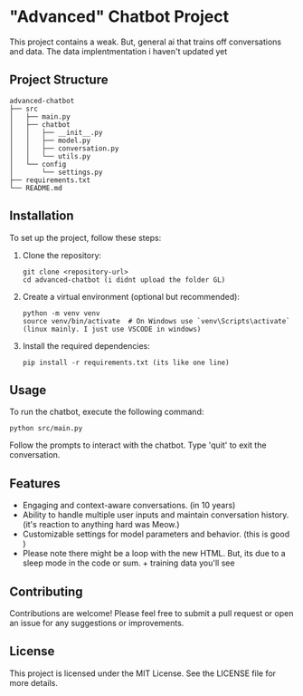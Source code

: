 # "Advanced" Chatbot Project

This project contains a weak. But, general ai that trains off conversations and data. The data implentmentation i haven't updated yet 

## Project Structure

```
advanced-chatbot
├── src
│   ├── main.py
│   ├── chatbot
│   │   ├── __init__.py
│   │   ├── model.py
│   │   ├── conversation.py
│   │   └── utils.py
│   └── config
│       └── settings.py
├── requirements.txt
└── README.md
```

## Installation

To set up the project, follow these steps:

1. Clone the repository:
   ```
   git clone <repository-url>
   cd advanced-chatbot (i didnt upload the folder GL)
   ```

2. Create a virtual environment (optional but recommended):
   ```
   python -m venv venv
   source venv/bin/activate  # On Windows use `venv\Scripts\activate` (linux mainly. I just use VSCODE in windows)
   ```

3. Install the required dependencies:
   ```
   pip install -r requirements.txt (its like one line)
   ```

## Usage

To run the chatbot, execute the following command:

```
python src/main.py
```

Follow the prompts to interact with the chatbot. Type 'quit' to exit the conversation.

## Features

- Engaging and context-aware conversations. (in 10 years)
- Ability to handle multiple user inputs and maintain conversation history. (it's reaction to anything hard was Meow.)
- Customizable settings for model parameters and behavior. (this is good )
- Please note there might be a loop with the new HTML. But, its due to a sleep mode in the code or sum. + training data you'll see

## Contributing

Contributions are welcome! Please feel free to submit a pull request or open an issue for any suggestions or improvements.

## License

This project is licensed under the MIT License. See the LICENSE file for more details.
